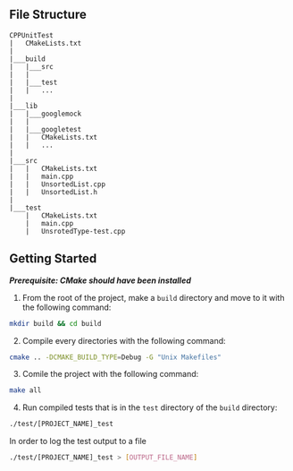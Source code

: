 ## File Structure

```
CPPUnitTest
|   CMakeLists.txt
|
|___build
|   |___src
|   |
|   |___test
|   |   ...
|
|___lib
|   |___googlemock
|   |
|   |___googletest
|   |   CMakeLists.txt
|   |   ...
|
|___src
|   |   CMakeLists.txt
|   |   main.cpp
|   |   UnsortedList.cpp
|   |   UnsortedList.h
|
|___test
    |   CMakeLists.txt
    |   main.cpp
    |   UnsrotedType-test.cpp
```

## Getting Started

***Prerequisite: CMake should have been installed***

1. From the root of the project, make a `build` directory and move to it with the following command:

```bash
mkdir build && cd build
```

2. Compile every directories with the following command:

```bash
cmake .. -DCMAKE_BUILD_TYPE=Debug -G "Unix Makefiles" 
```

3. Comile the project with the following command:

```bash
make all
```

4. Run compiled tests that is in the `test` directory of the `build` directory:

```bash
./test/[PROJECT_NAME]_test
```

In order to log the test output to a file

```bash
./test/[PROJECT_NAME]_test > [OUTPUT_FILE_NAME]
```
